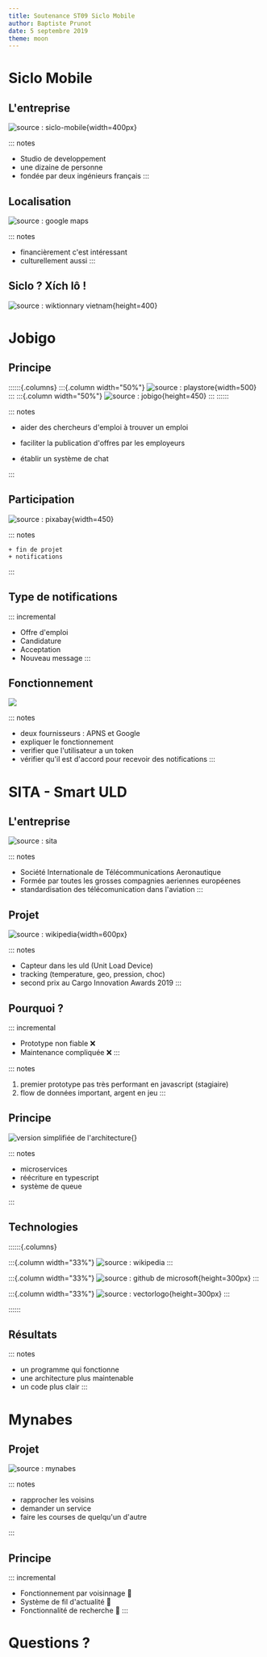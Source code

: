 ```yaml
---
title: Soutenance ST09 Siclo Mobile
author: Baptiste Prunot
date: 5 septembre 2019
theme: moon
---
```


# Siclo Mobile


## L'entreprise

![source : siclo-mobile](images/siclo.png){width=400px}

::: notes
+ Studio de developpement
+ une dizaine de personne
+ fondée par deux ingénieurs français
:::

##  Localisation

![source : google maps](images/map.png)

::: notes
 + financièrement c'est intéressant
 + culturellement aussi
:::

## Siclo ? Xích lô !

![source : wiktionnary vietnam](images/xichlo.jpg){height=400}

# Jobigo

## Principe
::::::{.columns}
:::{.column width="50%"}
![source : playstore](images/jobigo.png){width=500}
:::
:::{.column width="50%"}
![source : jobigo](images/jobigo_app_1.jpg){height=450}
:::
::::::

::: notes

   + aider des chercheurs d'emploi à trouver un emploi

   + faciliter la publication d'offres par les employeurs

   + établir un système de chat

:::

## Participation

![source : pixabay](images/notification.png){width=450}

::: notes

    + fin de projet
    + notifications

:::

## Type de notifications

::: incremental
+ Offre d'emploi
+ Candidature
+ Acceptation
+ Nouveau message
:::

## Fonctionnement

![](images/notification_fonctionnement.png)

::: notes
 + deux fournisseurs : APNS et Google
 + expliquer le fonctionnement
  + verifier que l'utilisateur a un token
  + vérifier qu'il est d'accord pour recevoir des notifications
:::

# SITA - Smart ULD

##  L'entreprise

![source : sita](images/sita.png)

::: notes
 + Société Internationale de Télécommunications Aeronautique
 + Formée par toutes les grosses compagnies aeriennes européenes
 + standardisation des télécomunication dans l'aviation
:::

## Projet

![source : wikipedia](images/uld.jpg){width=600px}

::: notes
 + Capteur dans les uld (Unit Load Device)
 + tracking (temperature, geo, pression, choc)
 + second prix au Cargo Innovation Awards 2019
:::

## Pourquoi ?

::: incremental
 - Prototype non fiable ❌ 
 - Maintenance compliquée ❌ 
:::

::: notes
   1. premier prototype pas très performant en javascript (stagiaire)
   1. flow de données important, argent en jeu
:::

## Principe

![version simplifiée de l'architecture](images/micro_services.svg){}

::: notes

   + microservices
   + réécriture en typescript
   + système de queue

:::

## Technologies


::::::{.columns}

:::{.column width="33%"}
  ![source : wikipedia](images/node.png)
:::

:::{.column width="33%"}
  ![source : github de microsoft](images/typescript.png){height=300px}
:::

:::{.column width="33%"}
  ![source : vectorlogo](images/rabbitmq.svg){height=300px}
:::

::::::

## Résultats

::: notes
+ un programme qui fonctionne
+ une architecture plus maintenable
+ un code plus clair
:::

# Mynabes

## Projet

![source : mynabes](images/mynabes.png)

::: notes

+ rapprocher les voisins
+ demander un service
+ faire les courses de quelqu'un d'autre

:::

## Principe

::: incremental
 + Fonctionnement par voisinnage 📍
 + Système de fil d'actualité 📰
 + Fonctionnalité de recherche 🔎
:::
    
# Questions ?
